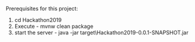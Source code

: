 Prerequisites for this project:

1. cd Hackathon2019
2. Execute - mvnw clean package
3. start the server - java -jar target\Hackathon2019-0.0.1-SNAPSHOT.jar
